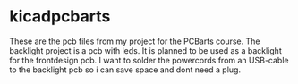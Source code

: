 # kicadpcbarts
These are the pcb files from my project for the PCBarts course. The backlight project is a pcb with leds. It is planned to be used as a backlight for the frontdesign pcb. I want to solder the powercords from an USB-cable to the backlight pcb so i can save space and dont need a plug. 
